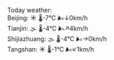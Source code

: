 Today weather:  
Beijing: ☀️ 🌡️-7°C 🌬️↓0km/h  
Tianjin: 🌫  🌡️-4°C 🌬️↗4km/h  
Shijiazhuang: 🌫  🌡️-4°C 🌬️→0km/h  
Tangshan: ☀️ 🌡️-1°C 🌬️↙1km/h  
